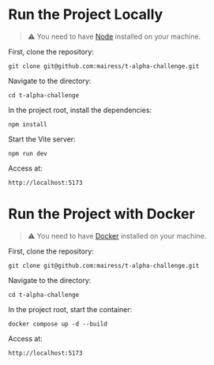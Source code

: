 
# Run the Project Locally

> ⚠️ You need to have [Node](https://nodejs.org/en) installed on your machine.

First, clone the repository:

```SEHLL
git clone git@github.com:mairess/t-alpha-challenge.git
```

Navigate to the directory:

```SEHLL
cd t-alpha-challenge
```

In the project root, install the dependencies:

```SEHLL
npm install
```

Start the Vite server:

```SEHLL
npm run dev
```

Access at:

```SEHLL
http://localhost:5173
```

# Run the Project with Docker

> ⚠️ You need to have [Docker](https://www.docker.com/get-started/) installed on your machine.

First, clone the repository:

```SEHLL
git clone git@github.com:mairess/t-alpha-challenge.git
```

Navigate to the directory:

```SEHLL
cd t-alpha-challenge
```

In the project root, start the container:

```SEHLL
docker compose up -d --build
```

Access at:

```SEHLL
http://localhost:5173